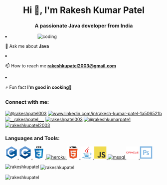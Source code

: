 <h1 align="center">Hi 👋, I'm Rakesh Kumar Patel</h1>
<h3 align="center">A passionate Java developer from India</h3>
<img align="right" alt="coding" width="400" src="https://media2.giphy.com/media/l4JyQqyt9S1WTiE6c/giphy.gif?cid=ecf05e47zhlohurhw29zq2d3h28tg8ccjr18zkl1vy5qwolb&rid=giphy.gif&ct=g"
- 🌱 I’m currently learning **JEE,SQl**

- 💬 Ask me about **Java**

- 📫 How to reach me **rakeshkupatel2003@gmail.com**

- ⚡ Fun fact **I'm good in cooking🍳**

<h3 align="left">Connect with me:</h3>
<p align="left">
<a href="https://twitter.com/@rakeshpatel003" target="blank"><img align="center" src="https://raw.githubusercontent.com/rahuldkjain/github-profile-readme-generator/master/src/images/icons/Social/twitter.svg" alt="@rakeshpatel003" height="30" width="40" /></a>
<a href="https://linkedin.com/in/www.linkedin.com/in/rakesh-kumar-patel-1a506521b" target="blank"><img align="center" src="https://raw.githubusercontent.com/rahuldkjain/github-profile-readme-generator/master/src/images/icons/Social/linked-in-alt.svg" alt="www.linkedin.com/in/rakesh-kumar-patel-1a506521b" height="30" width="40" /></a>
<a href="https://instagram.com/__rakeshpatel___" target="blank"><img align="center" src="https://raw.githubusercontent.com/rahuldkjain/github-profile-readme-generator/master/src/images/icons/Social/instagram.svg" alt="__rakeshpatel___" height="30" width="40" /></a>
<a href="https://www.codechef.com/users/rakeshpatel003" target="blank"><img align="center" src="https://cdn.jsdelivr.net/npm/simple-icons@3.1.0/icons/codechef.svg" alt="rakeshpatel003" height="30" width="40" /></a>
<a href="https://www.hackerrank.com/@rakeshkumarpate1" target="blank"><img align="center" src="https://raw.githubusercontent.com/rahuldkjain/github-profile-readme-generator/master/src/images/icons/Social/hackerrank.svg" alt="@rakeshkumarpate1" height="30" width="40" /></a>
<a href="https://auth.geeksforgeeks.org/user/rakeshkupatel2003" target="blank"><img align="center" src="https://raw.githubusercontent.com/rahuldkjain/github-profile-readme-generator/master/src/images/icons/Social/geeks-for-geeks.svg" alt="rakeshkupatel2003" height="30" width="40" /></a>
</p>

<h3 align="left">Languages and Tools:</h3>
<p align="left"> <a href="https://www.cprogramming.com/" target="_blank" rel="noreferrer"> <img src="https://raw.githubusercontent.com/devicons/devicon/master/icons/c/c-original.svg" alt="c" width="40" height="40"/> </a> <a href="https://www.w3schools.com/cpp/" target="_blank" rel="noreferrer"> <img src="https://raw.githubusercontent.com/devicons/devicon/master/icons/cplusplus/cplusplus-original.svg" alt="cplusplus" width="40" height="40"/> </a> <a href="https://www.w3schools.com/css/" target="_blank" rel="noreferrer"> <img src="https://raw.githubusercontent.com/devicons/devicon/master/icons/css3/css3-original-wordmark.svg" alt="css3" width="40" height="40"/> </a> <a href="https://heroku.com" target="_blank" rel="noreferrer"> <img src="https://www.vectorlogo.zone/logos/heroku/heroku-icon.svg" alt="heroku" width="40" height="40"/> </a> <a href="https://www.w3.org/html/" target="_blank" rel="noreferrer"> <img src="https://raw.githubusercontent.com/devicons/devicon/master/icons/html5/html5-original-wordmark.svg" alt="html5" width="40" height="40"/> </a> <a href="https://www.java.com" target="_blank" rel="noreferrer"> <img src="https://raw.githubusercontent.com/devicons/devicon/master/icons/java/java-original.svg" alt="java" width="40" height="40"/> </a> <a href="https://developer.mozilla.org/en-US/docs/Web/JavaScript" target="_blank" rel="noreferrer"> <img src="https://raw.githubusercontent.com/devicons/devicon/master/icons/javascript/javascript-original.svg" alt="javascript" width="40" height="40"/> </a> <a href="https://www.microsoft.com/en-us/sql-server" target="_blank" rel="noreferrer"> <img src="https://www.svgrepo.com/show/303229/microsoft-sql-server-logo.svg" alt="mssql" width="40" height="40"/> </a> <a href="https://www.oracle.com/" target="_blank" rel="noreferrer"> <img src="https://raw.githubusercontent.com/devicons/devicon/master/icons/oracle/oracle-original.svg" alt="oracle" width="40" height="40"/> </a> <a href="https://www.photoshop.com/en" target="_blank" rel="noreferrer"> <img src="https://raw.githubusercontent.com/devicons/devicon/master/icons/photoshop/photoshop-line.svg" alt="photoshop" width="40" height="40"/> </a> </p>

<p><img align="left" src="https://github-readme-stats.vercel.app/api/top-langs?username=rakeshkupatel&show_icons=true&locale=en&layout=compact" alt="rakeshkupatel" /></p>

<p>&nbsp;<img align="center" src="https://github-readme-stats.vercel.app/api?username=rakeshkupatel&show_icons=true&locale=en" alt="rakeshkupatel" /></p>

<p><img align="center" src="https://github-readme-streak-stats.herokuapp.com/?user=rakeshkupatel&" alt="rakeshkupatel" /></p>

